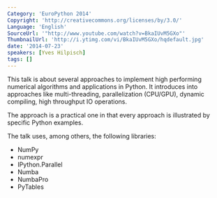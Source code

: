 ```yaml
---
Category: 'EuroPython 2014'
Copyright: 'http://creativecommons.org/licenses/by/3.0/'
Language: 'English'
SourceUrl: '"http://www.youtube.com/watch?v=BkaIUvM5GXo"'
ThumbnailUrl: 'http://i.ytimg.com/vi/BkaIUvM5GXo/hqdefault.jpg'
date: '2014-07-23'
speakers: [Yves Hilpisch]
tags: []
---
```

This talk is about several approaches to implement high performing numerical algorithms and applications in Python. It introduces into approaches like multi-threading, parallelization (CPU/GPU), dynamic compiling, high throughput IO operations.

The approach is a practical one in that every approach is illustrated by specific Python examples.

The talk uses, among others, the following libraries:

* NumPy
* numexpr
* IPython.Parallel
* Numba
* NumbaPro
* PyTables